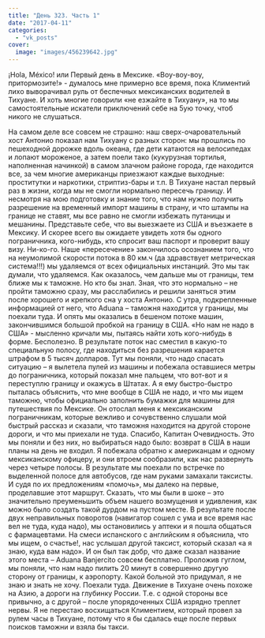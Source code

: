 ```yaml
---
title: "День 323. Часть 1"
date: "2017-04-11"
categories: 
  - "vk_posts"
cover:
  image: "images/456239642.jpg"
---
```


¡Hola, México! или Первый день в Мексике. «Воу-воу-воу, притормозите!» - думалось мне примерно все время, пока Климентий лихо выворачивал руль от беспечных мексиканских водителей в Тихуане. И хоть многие говорили «не езжайте в Тихуану», на то мы самостоятельные искатели приключений себе на 5ую точку, чтоб никого не слушаться.

<!--more-->

На самом деле все совсем не страшно: наш сверх-очаровательный хост Антонио показал нам Тихуану с разных сторон: мы прошлись по пешеходной дорожке вдоль океана, где дети катаются на велосипедах и лопают мороженое, а затем поели тако (кукурузная тортилья, наполненная начинкой) в самом злачном районе города, где находится все, за чем многие американцы приезжают каждые выходные: проститутки и наркотики, стриптиз-бары и т.п. В Тихуане настал первый раз в жизни, когда мы не смогли нормально пересечь границу. И несмотря на мою подготовку и знание того, что нам нужно получить разрешение на временный импорт машины в страну, и что штампы на границе не ставят, мы все равно не смогли избежать путаницы и мешанины. Представьте себе, что вы выезжаете из США и въезжаете в Мексику. И скорее всего вы ожидаете увидеть хотя бы одного пограничника, кого-нибудь, кто спросит ваш паспорт и проверит вашу визу. Ни-ко-го. Наше «пересечение» закончилось осознанием того, что на неумолимой скорости потока в 80 км.ч (да здравствует метрическая система!!!) мы удаляемся от всех официальных инстанций. Это мы так думали, что удаляемся. Как оказалось, чем дальше мы от границы, тем ближе мы к таможне. Но кто бы знал. Зная, что это нормально – не пройти таможню сразу, мы расслабились и решили заняться этим после хорошего и крепкого сна у хоста Антонио. С утра, подкрепленные информацией от него, что Aduana – таможня находится у границы, мы поехали туда. И опять мы оказались в бешеном потоке машин, закончившимся большой пробкой на границу в США. «Но нам не надо в США» - мысленно кричали мы, пытаясь найти хоть кого-нибудь в форме. Бесполезно. В результате поток нас сместил в какую-то специальную полосу, где находиться без разрешения карается штрафом в 5 тысяч долларов. Тут мы поняли, что надо спасать ситуацию – я вылетела пулей из машины и побежала оставшиеся метры до пограничника, который показал мне пальцем, что вот-вот и я переступлю границу и окажусь в Штатах. А я ему быстро-быстро пыталась объяснить, что мне вообще в США не надо, и что мы ищем таможню, чтобы официально заполнить бумажки для машины для путешествия по Мексике. Он отослал меня к мексиканским пограничникам, которые вежливо и сочувственно слушали мой быстрый рассказ и сказали, что таможня находится на другой стороне дороги, и что мы приехали не туда. Спасибо, Капитан Очевидность. Это мы поняли и без них, но выбираться надо было: возврат в США в наши планы на день не входил. Я побежала обратно к американцам и одному мексиканскому офицеру, и они втроем сообразили, как нас развернуть через четыре полосы. В результате мы поехали по встречке по выделенной полосе для автобусов, где нам руками замахали таксисты. И судя по их предложениям «помочь», мы далеко на первые, проделавшие этот маршрут. Сказать, что мы были в шоке – это значительно преуменьшить объем нашего возмущения и удивления, как можно было создать такой дурдом на пустом месте. В результате после двух неправильных поворотов (навигатор сошел с ума и все время нас вел не туда, куда надо), мы остановились у аптеки и я пошла общаться с фармацевтами. На смеси испанского с английским я объяснила, что мы ищем, о счастье!, нас услышал другой таксист, который сказал «а я знаю, куда вам надо». И он был так добр, что даже сказал название этого места – Aduana Banjercito совсем бесплатно. Проложив гуглом, мы поняли, что нам надо пилить 20 минут в совершенно другую сторону от границы, к аэропорту. Какой больной это придумал, я не знаю и знать не хочу. Поехали туда. Движение в Тихуане очень похоже на Азию, а дороги на глубинку России. Т.е. с одной стороны все привычно, а с другой – после упорядоченных США изрядно треплет нервы. Я не перестаю восхищаться Климентием, который провел за рулем часы в Тихуане, потому что я бы сдалась еще после первых поисков таможни и взяла бы такси.
